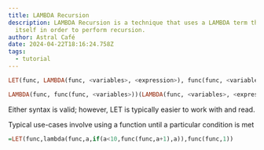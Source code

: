 ```yaml
---
title: LAMBDA Recursion
description: LAMBDA Recursion is a technique that uses a LAMBDA term that calls
  itself in order to perform recursion.
author: Astral Café
date: 2024-04-22T18:16:24.758Z
tags:
  - tutorial
---
```

```haskell
LET(func, LAMBDA(func, <variables>, <expression>), func(func, <variables>))
```
```haskell
LAMBDA(func, func(func, <variables>))(LAMBDA(func, <variables>, <expression>))
```

Either syntax is valid; however, LET is typically easier to work with and read.

Typical use-cases involve using a function until a particular condition is met
```haskell
=LET(func,lambda(func,a,if(a<10,func(func,a+1),a)),func(func,1))
```
